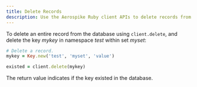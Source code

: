 ```yaml
---
title: Delete Records
description: Use the Aerospike Ruby client APIs to delete records from the Aerospike database.
---
```


To delete an entire record from the database using `client.delete`, and delete the key *mykey* in namespace *test* within set *myset*:

```ruby
# Delete a record.
mykey = Key.new('test', 'myset', 'value')

existed = client.delete(mykey)
```

The return value indicates if the key existed in the database.
